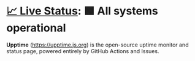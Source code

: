 # [📈 Live Status](https://aifie-inc.github.io/saiteki-upptime): <!--live status--> **🟩 All systems operational**

**Upptime** (https://upptime.js.org) is the open-source uptime monitor and status page, powered entirely by GitHub Actions and Issues.
